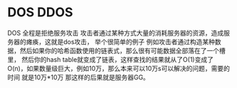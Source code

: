 # DOS DDOS

DOS 全程是拒绝服务攻击 攻击者通过某种方式大量的消耗服务器的资源，造成服务器的瘫痪，这就是dos攻击，
举个很简单的例子 例如攻击者通过构造某种数据，然后如果你的哈希函数使用的链表式，那么很有可能数据全部落在了一个槽里，
然后你的hash table就变成了链表，这样查找的结果就从了O(1)变成了O(n)，如果数量级巨大，例如10万，那么本来可以10万s可以解决的问题，需要的时间
就是10万*10万 那这样的后果就是服务器GG。
